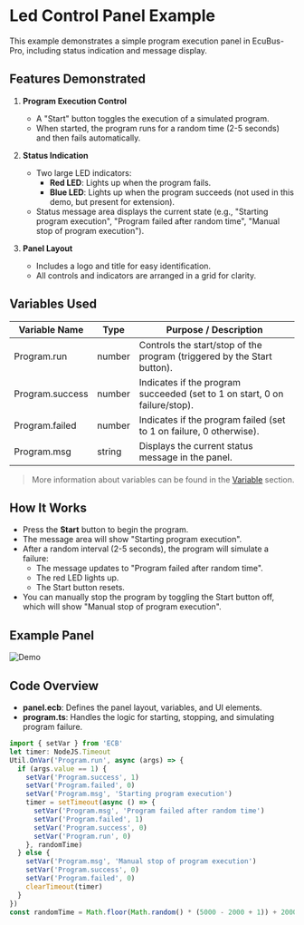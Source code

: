 # Led Control Panel Example

This example demonstrates a simple program execution panel in EcuBus-Pro, including status indication and message display.

## Features Demonstrated

1. **Program Execution Control**
   - A "Start" button toggles the execution of a simulated program.
   - When started, the program runs for a random time (2-5 seconds) and then fails automatically.

2. **Status Indication**
   - Two large LED indicators:
     - **Red LED**: Lights up when the program fails.
     - **Blue LED**: Lights up when the program succeeds (not used in this demo, but present for extension).
   - Status message area displays the current state (e.g., "Starting program execution", "Program failed after random time", "Manual stop of program execution").

3. **Panel Layout**
   - Includes a logo and title for easy identification.
   - All controls and indicators are arranged in a grid for clarity.

## Variables Used

| Variable Name      | Type    | Purpose / Description                                 |
|--------------------|---------|------------------------------------------------------|
| Program.run        | number  | Controls the start/stop of the program (triggered by the Start button). |
| Program.success    | number  | Indicates if the program succeeded (set to 1 on start, 0 on failure/stop). |
| Program.failed     | number  | Indicates if the program failed (set to 1 on failure, 0 otherwise). |
| Program.msg        | string  | Displays the current status message in the panel.     |

> More information about variables can be found in the [Variable](../../../docs/um/var/var.md) section.

## How It Works

- Press the **Start** button to begin the program.
- The message area will show "Starting program execution".
- After a random interval (2-5 seconds), the program will simulate a failure:
  - The message updates to "Program failed after random time".
  - The red LED lights up.
  - The Start button resets.
- You can manually stop the program by toggling the Start button off, which will show "Manual stop of program execution".

## Example Panel

![Demo](demo.gif)

## Code Overview

- **panel.ecb**: Defines the panel layout, variables, and UI elements.
- **program.ts**: Handles the logic for starting, stopping, and simulating program failure.

```typescript
import { setVar } from 'ECB'
let timer: NodeJS.Timeout
Util.OnVar('Program.run', async (args) => {
  if (args.value == 1) {
    setVar('Program.success', 1)
    setVar('Program.failed', 0)
    setVar('Program.msg', 'Starting program execution')
    timer = setTimeout(async () => {
      setVar('Program.msg', 'Program failed after random time')
      setVar('Program.failed', 1)
      setVar('Program.success', 0)
      setVar('Program.run', 0)
    }, randomTime)
  } else {
    setVar('Program.msg', 'Manual stop of program execution')
    setVar('Program.success', 0)
    setVar('Program.failed', 0)
    clearTimeout(timer)
  }
})
const randomTime = Math.floor(Math.random() * (5000 - 2000 + 1)) + 2000
```
